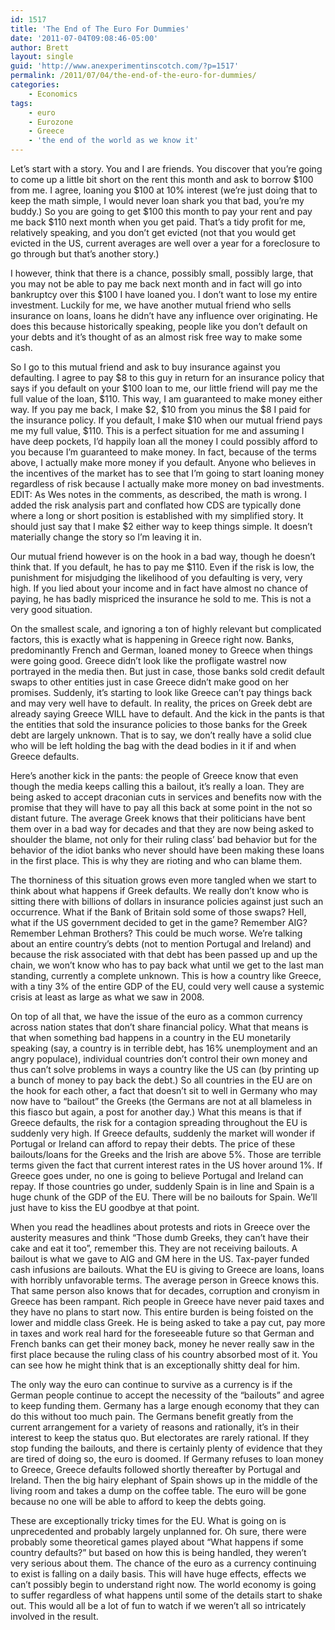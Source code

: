```yaml
---
id: 1517
title: 'The End of The Euro For Dummies'
date: '2011-07-04T09:08:46-05:00'
author: Brett
layout: single
guid: 'http://www.anexperimentinscotch.com/?p=1517'
permalink: /2011/07/04/the-end-of-the-euro-for-dummies/
categories:
    - Economics
tags:
    - euro
    - Eurozone
    - Greece
    - 'the end of the world as we know it'
---
```


Let’s start with a story. You and I are friends. You discover that you’re going to come up a little bit short on the rent this month and ask to borrow $100 from me. I agree, loaning you $100 at 10% interest (we’re just doing that to keep the math simple, I would never loan shark you that bad, you’re my buddy.) So you are going to get $100 this month to pay your rent and pay me back $110 next month when you get paid. That’s a tidy profit for me, relatively speaking, and you don’t get evicted (not that you would get evicted in the US, current averages are well over a year for a foreclosure to go through but that’s another story.)

I however, think that there is a chance, possibly small, possibly large, that you may not be able to pay me back next month and in fact will go into bankruptcy over this $100 I have loaned you. I don’t want to lose my entire investment. Luckily for me, we have another mutual friend who sells insurance on loans, loans he didn’t have any influence over originating. He does this because historically speaking, people like you don’t default on your debts and it’s thought of as an almost risk free way to make some cash.

So I go to this mutual friend and ask to buy insurance against you defaulting. I agree to pay $8 to this guy in return for an insurance policy that says if you default on your $100 loan to me, our little friend will pay me the full value of the loan, $110. This way, I am guaranteed to make money either way. If you pay me back, I make $2, $10 from you minus the $8 I paid for the insurance policy. If you default, I make $10 when our mutual friend pays me my full value, $110. This is a perfect situation for me and assuming I have deep pockets, I’d happily loan all the money I could possibly afford to you because I’m guaranteed to make money. In fact, because of the terms above, I actually make more money if you default. Anyone who believes in the incentives of the market has to see that I’m going to start loaning money regardless of risk because I actually make more money on bad investments. EDIT: As Wes notes in the comments, as described, the math is wrong. I added the risk analysis part and conflated how CDS are typically done where a long or short position is established with my simplified story. It should just say that I make $2 either way to keep things simple. It doesn’t materially change the story so I’m leaving it in.

Our mutual friend however is on the hook in a bad way, though he doesn’t think that. If you default, he has to pay me $110. Even if the risk is low, the punishment for misjudging the likelihood of you defaulting is very, very high. If you lied about your income and in fact have almost no chance of paying, he has badly mispriced the insurance he sold to me. This is not a very good situation.

On the smallest scale, and ignoring a ton of highly relevant but complicated factors, this is exactly what is happening in Greece right now. Banks, predominantly French and German, loaned money to Greece when things were going good. Greece didn’t look like the profligate wastrel now portrayed in the media then. But just in case, those banks sold credit default swaps to other entities just in case Greece didn’t make good on her promises. Suddenly, it’s starting to look like Greece can’t pay things back and may very well have to default. In reality, the prices on Greek debt are already saying Greece WILL have to default. And the kick in the pants is that the entities that sold the insurance policies to those banks for the Greek debt are largely unknown. That is to say, we don’t really have a solid clue who will be left holding the bag with the dead bodies in it if and when Greece defaults.

Here’s another kick in the pants: the people of Greece know that even though the media keeps calling this a bailout, it’s really a loan. They are being asked to accept draconian cuts in services and benefits now with the promise that they will have to pay all this back at some point in the not so distant future. The average Greek knows that their politicians have bent them over in a bad way for decades and that they are now being asked to shoulder the blame, not only for their ruling class’ bad behavior but for the behavior of the idiot banks who never should have been making these loans in the first place. This is why they are rioting and who can blame them.

The thorniness of this situation grows even more tangled when we start to think about what happens if Greek defaults. We really don’t know who is sitting there with billions of dollars in insurance policies against just such an occurrence. What if the Bank of Britain sold some of those swaps? Hell, what if the US government decided to get in the game? Remember AIG? Remember Lehman Brothers? This could be much worse. We’re talking about an entire country’s debts (not to mention Portugal and Ireland) and because the risk associated with that debt has been passed up and up the chain, we won’t know who has to pay back what until we get to the last man standing, currently a complete unknown. This is how a country like Greece, with a tiny 3% of the entire GDP of the EU, could very well cause a systemic crisis at least as large as what we saw in 2008.

On top of all that, we have the issue of the euro as a common currency across nation states that don’t share financial policy. What that means is that when something bad happens in a country in the EU monetarily speaking (say, a country is in terrible debt, has 16% unemployment and an angry populace), individual countries don’t control their own money and thus can’t solve problems in ways a country like the US can (by printing up a bunch of money to pay back the debt.) So all countries in the EU are on the hook for each other, a fact that doesn’t sit to well in Germany who may now have to “bailout” the Greeks (the Germans are not at all blameless in this fiasco but again, a post for another day.) What this means is that if Greece defaults, the risk for a contagion spreading throughout the EU is suddenly very high. If Greece defaults, suddenly the market will wonder if Portugal or Ireland can afford to repay their debts. The price of these bailouts/loans for the Greeks and the Irish are above 5%. Those are terrible terms given the fact that current interest rates in the US hover around 1%. If Greece goes under, no one is going to believe Portugal and Ireland can repay. If those countries go under, suddenly Spain is in line and Spain is a huge chunk of the GDP of the EU. There will be no bailouts for Spain. We’ll just have to kiss the EU goodbye at that point.

When you read the headlines about protests and riots in Greece over the austerity measures and think “Those dumb Greeks, they can’t have their cake and eat it too”, remember this. They are not receiving bailouts. A bailout is what we gave to AIG and GM here in the US. Tax-payer funded cash infusions are bailouts. What the EU is giving to Greece are loans, loans with horribly unfavorable terms. The average person in Greece knows this. That same person also knows that for decades, corruption and cronyism in Greece has been rampant. Rich people in Greece have never paid taxes and they have no plans to start now. This entire burden is being foisted on the lower and middle class Greek. He is being asked to take a pay cut, pay more in taxes and work real hard for the foreseeable future so that German and French banks can get their money back, money he never really saw in the first place because the ruling class of his country absorbed most of it. You can see how he might think that is an exceptionally shitty deal for him.

The only way the euro can continue to survive as a currency is if the German people continue to accept the necessity of the “bailouts” and agree to keep funding them. Germany has a large enough economy that they can do this without too much pain. The Germans benefit greatly from the current arrangement for a variety of reasons and rationally, it’s in their interest to keep the status quo. But electorates are rarely rational. If they stop funding the bailouts, and there is certainly plenty of evidence that they are tired of doing so, the euro is doomed. If Germany refuses to loan money to Greece, Greece defaults followed shortly thereafter by Portugal and Ireland. Then the big hairy elephant of Spain shows up in the middle of the living room and takes a dump on the coffee table. The euro will be gone because no one will be able to afford to keep the debts going.

These are exceptionally tricky times for the EU. What is going on is unprecedented and probably largely unplanned for. Oh sure, there were probably some theoretical games played about “What happens if some country defaults?” but based on how this is being handled, they weren’t very serious about them. The chance of the euro as a currency continuing to exist is falling on a daily basis. This will have huge effects, effects we can’t possibly begin to understand right now. The world economy is going to suffer regardless of what happens until some of the details start to shake out. This would all be a lot of fun to watch if we weren’t all so intricately involved in the result.